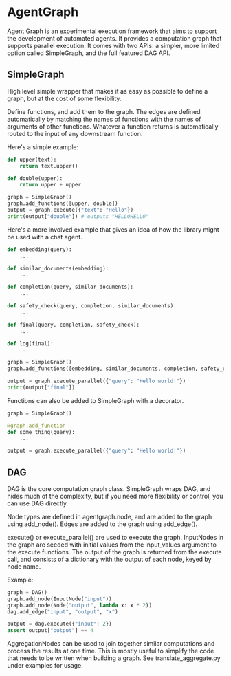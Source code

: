 # AgentGraph

Agent Graph is an experimental execution framework that aims to support the development of
automated agents. It provides a computation graph that supports parallel execution.  It comes with
two APIs: a simpler, more limited option called SimpleGraph, and the full featured DAG API.

## SimpleGraph

High level simple wrapper that makes it as easy as possible to define a graph, but
at the cost of some flexibility.

Define functions, and add them to the graph.  The edges are defined automatically by
matching the names of functions with the names of arguments of other functions.  Whatever
a function returns is automatically routed to the input of any downstream function.

Here's a simple example:

```python
def upper(text):
    return text.upper()

def double(upper):
    return upper + upper

graph = SimpleGraph()
graph.add_functions([upper, double])
output = graph.execute({"text": "Hello"})
print(output["double"]) # outputs "HELLOHELLO"
```

Here's a more involved example that gives an idea of how the library might be used with a chat agent.

```python
def embedding(query):
    ...

def similar_documents(embedding):
    ...

def completion(query, similar_documents):
    ...

def safety_check(query, completion, similar_documents):
    ...

def final(query, completion, safety_check):
    ...

def log(final):
    ...

graph = SimpleGraph()
graph.add_functions([embedding, similar_documents, completion, safety_check, log])

output = graph.execute_parallel({"query": "Hello world!"})
print(output["final"])
```

Functions can also be added to SimpleGraph with a decorator.

```python
graph = SimpleGraph()

@graph.add_function
def some_thing(query):
    ...

output = graph.execute_parallel({"query": "Hello world!"})
```

## DAG
DAG is the core computation graph class. SimpleGraph wraps DAG, and hides much of
the complexity, but if you need more flexibility or control, you can use DAG directly.

Node types are defined in agentgraph.node, and are added to the graph using add_node().
Edges are added to the graph using add_edge().

execute() or execute_parallel() are used to execute the graph.  InputNodes in the
graph are seeded with initial values from the input_values argument to the execute
functions.  The output of the graph is returned from the execute call, and consists
of a dictionary with the output of each node, keyed by node name.

Example:
```python
graph = DAG()
graph.add_node(InputNode("input"))
graph.add_node(Node("output", lambda x: x * 2))
dag.add_edge("input", "output", "x")

output = dag.execute({"input": 2})
assert output["output"] == 4
```

AggregationNodes can be used to join together similar computations and process the
results at one time.  This is mostly useful to simplify the code that needs to be written
when building a graph.  See translate_aggregate.py under examples for usage.